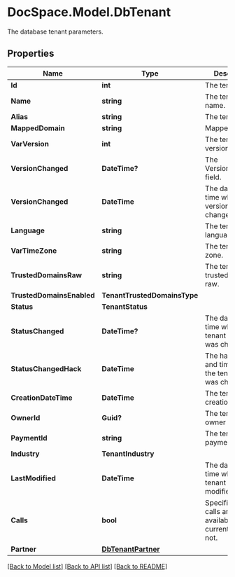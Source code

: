 # DocSpace.Model.DbTenant
The database tenant parameters.

## Properties

Name | Type | Description | Notes
------------ | ------------- | ------------- | -------------
**Id** | **int** | The tenant ID. | [optional] 
**Name** | **string** | The tenant name. | [optional] 
**Alias** | **string** | The tenant alias. | [optional] 
**MappedDomain** | **string** | Mapped domain | [optional] 
**VarVersion** | **int** | The tenant version. | [optional] 
**VersionChanged** | **DateTime?** | The Version_changed field. | [optional] 
**VersionChanged** | **DateTime** | The date and time when the version was changed. | [optional] 
**Language** | **string** | The tenant language. | [optional] 
**VarTimeZone** | **string** | The tenant time zone. | [optional] 
**TrustedDomainsRaw** | **string** | The tenant trusted domains raw. | [optional] 
**TrustedDomainsEnabled** | **TenantTrustedDomainsType** |  | [optional] 
**Status** | **TenantStatus** |  | [optional] 
**StatusChanged** | **DateTime?** | The date and time when the tenant status was changed. | [optional] 
**StatusChangedHack** | **DateTime** | The hacked date and time when the tenant status was changed. | [optional] 
**CreationDateTime** | **DateTime** | The tenant creation date. | [optional] 
**OwnerId** | **Guid?** | The tenant owner ID. | [optional] 
**PaymentId** | **string** | The tenant payment ID. | [optional] 
**Industry** | **TenantIndustry** |  | [optional] 
**LastModified** | **DateTime** | The date and time when the tenant was last modified. | [optional] 
**Calls** | **bool** | Specifies if the calls are available for the current tenant or not. | [optional] 
**Partner** | [**DbTenantPartner**](.md) |  | [optional] 

[[Back to Model list]](../README.md#documentation-for-models) [[Back to API list]](../README.md#documentation-for-api-endpoints) [[Back to README]](../README.md)

